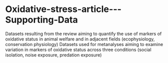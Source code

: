 # Oxidative-stress-article---Supporting-Data
Datasets resulting from the review aiming to quantify the use of markers of oxidative status in animal welfare and in adjacent fields (ecophysiology, conservation physiology) Datasets used for metanalyses aiming to examine variation in markers of oxidative status across three conditions (social isolation, noise exposure, predation exposure)
